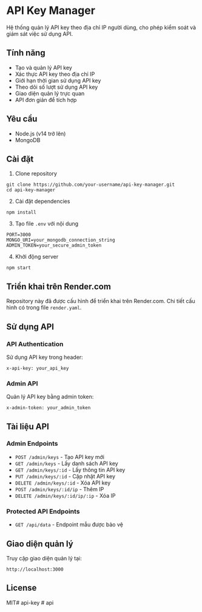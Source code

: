 # API Key Manager

Hệ thống quản lý API key theo địa chỉ IP người dùng, cho phép kiểm soát và giám sát việc sử dụng API.

## Tính năng

- Tạo và quản lý API key
- Xác thực API key theo địa chỉ IP
- Giới hạn thời gian sử dụng API key
- Theo dõi số lượt sử dụng API key
- Giao diện quản lý trực quan
- API đơn giản để tích hợp

## Yêu cầu

- Node.js (v14 trở lên)
- MongoDB

## Cài đặt

1. Clone repository
```
git clone https://github.com/your-username/api-key-manager.git
cd api-key-manager
```

2. Cài đặt dependencies
```
npm install
```

3. Tạo file `.env` với nội dung
```
PORT=3000
MONGO_URI=your_mongodb_connection_string
ADMIN_TOKEN=your_secure_admin_token
```

4. Khởi động server
```
npm start
```

## Triển khai trên Render.com

Repository này đã được cấu hình để triển khai trên Render.com. Chi tiết cấu hình có trong file `render.yaml`.

## Sử dụng API

### API Authentication

Sử dụng API key trong header:
```
x-api-key: your_api_key
```

### Admin API

Quản lý API key bằng admin token:
```
x-admin-token: your_admin_token
```

## Tài liệu API

### Admin Endpoints

- `POST /admin/keys` - Tạo API key mới
- `GET /admin/keys` - Lấy danh sách API key
- `GET /admin/keys/:id` - Lấy thông tin API key
- `PUT /admin/keys/:id` - Cập nhật API key
- `DELETE /admin/keys/:id` - Xóa API key
- `POST /admin/keys/:id/ip` - Thêm IP
- `DELETE /admin/keys/:id/ip/:ip` - Xóa IP

### Protected API Endpoints

- `GET /api/data` - Endpoint mẫu được bảo vệ

## Giao diện quản lý

Truy cập giao diện quản lý tại:
```
http://localhost:3000
```

## License

MIT#   a p i - k e y  
 #   a p i  
 